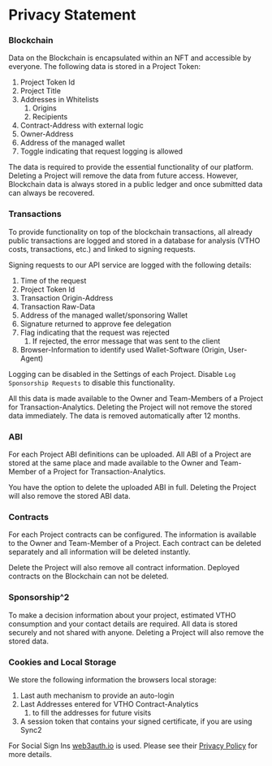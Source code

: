 # Privacy Statement

### Blockchain

Data on the Blockchain is encapsulated within an NFT and accessible by everyone. The following data is stored in a Project Token:

1. Project Token Id
2. Project Title
3. Addresses in Whitelists
   1. Origins
   2. Recipients
4. Contract-Address with external logic
5. Owner-Address
6. Address of the managed wallet
7. Toggle indicating that request logging is allowed

The data is required to provide the essential functionality of our platform. Deleting a Project will remove the data from future access. However, Blockchain data is always stored in a public ledger and once submitted data can always be recovered.

### Transactions

To provide functionality on top of the blockchain transactions, all already public transactions are logged and stored in a database for analysis (VTHO costs, transactions, etc.) and linked to signing requests.

Signing requests to our API service are logged with the following details:

1. Time of the request
2. Project Token Id
3. Transaction Origin-Address
4. Transaction Raw-Data
5. Address of the managed wallet/sponsoring Wallet
6. Signature returned to approve fee delegation
7. Flag indicating that the request was rejected
   1. If rejected, the error message that was sent to the client
8. Browser-Information to identify used Wallet-Software (Origin, User-Agent)

Logging can be disabled in the Settings of each Project. Disable `Log Sponsorship Requests` to disable this functionality.

All this data is made available to the Owner and Team-Members of a Project for Transaction-Analytics. Deleting the Project will not remove the stored data immediately. The data is removed automatically after 12 months.

### ABI

For each Project ABI definitions can be uploaded. All ABI of a Project are stored at the same place and made available to the Owner and Team-Member of a Project for Transaction-Analytics.

You have the option to delete the uploaded ABI in full. Deleting the Project will also remove the stored ABI data.

### Contracts

For each Project contracts can be configured. The information is available to the Owner and Team-Member of a Project. Each contract can be deleted separately and all information will be deleted instantly.

Delete the Project will also remove all contract information. Deployed contracts on the Blockchain can not be deleted.

### **Sponsorship^2**

To make a decision information about your project, estimated VTHO consumption and your contact details are required. All data is stored securely and not shared with anyone. Deleting a Project will also remove the stored data.

### Cookies and Local Storage

We store the following information the browsers local storage:

1. Last auth mechanism to provide an auto-login
2. Last Addresses entered for VTHO Contract-Analytics
   1. to fill the addresses for future visits
3. A session token that contains your signed certificate, if you are using Sync2

For Social Sign Ins [web3auth.io](https://web3auth.io) is used. Please see their [Privacy Policy](https://docs.web3auth.io/legal/privacy-policy) for more details.
